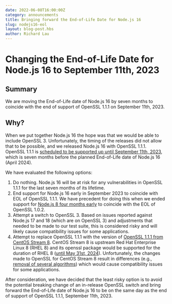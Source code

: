 ```yaml
---
date: 2022-06-08T16:00:00Z
category: announcements
title: Bringing forward the End-of-Life Date for Node.js 16
slug: nodejs16-eol
layout: blog-post.hbs
author: Richard Lau
---
```


# Changing the End-of-Life Date for Node.js 16 to September 11th, 2023

## Summary

We are moving the End-of-Life date of Node.js 16 by seven months to coincide with the end of support of OpenSSL 1.1.1 on September 11th, 2023.

## Why?

When we put together Node.js 16 the hope was that we would be able to include OpenSSL 3. Unfortunately, the timing of the releases did not allow that to be possible, and we released Node.js 16 with OpenSSL 1.1.1. OpenSSL 1.1.1 is [scheduled to be supported up until September 11th, 2023](https://www.openssl.org/policies/releasestrat.html), which is seven months before the planned End-of-Life date of Node.js 16 (April 2024).

We have evaluated the following options:
1. Do nothing. Node.js 16 will be at risk for any vulnerabilities in OpenSSL 1.1.1 for the last seven months of its lifetime.
2. End support for Node.js 16 early in September 2023 to coincide with EOL of OpenSSL 1.1.1. We have precedent for doing this when we ended support for [Node.js 8 four months early](https://github.com/nodejs/Release/issues/186) to coincide with the EOL of OpenSSL 1.0.2.
3. Attempt a switch to OpenSSL 3. Based on issues reported against Node.js 17 and 18 (which are on OpenSSL 3) and adjustments that needed to be made to our test suite, this is considered risky and will likely cause compatibility issues for some applications.
4. Attempt to replace OpenSSL 1.1.1 with the version of [OpenSSL 1.1.1 from CentOS Stream 8](https://git.centos.org/rpms/openssl/tree/c8s). CentOS Stream 8 is upstream Red Hat Enterprise Linux 8 (RHEL 8) and its openssl package would be supported for the duration of RHEL 8 ([until May 31st, 2024](https://access.redhat.com/support/policy/updates/errata/)). Unfortunately, the changes made to OpenSSL for CentOS Stream 8 result in differences (e.g., [removal of several algorithms](https://git.centos.org/rpms/openssl/blob/c8s/f/SOURCES/hobble-openssl)) which would cause compatibility issues for some applications.

After consideration, we have decided that the least risky option is to avoid the potential breaking change of an in-release OpenSSL switch and bring forward the End-of-Life date of Node.js 16 to be on the same day as the end of support of OpenSSL 1.1.1, September 11th, 2023.
